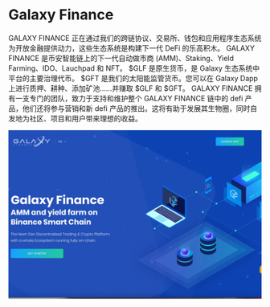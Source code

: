 # Galaxy Finance

GALAXY FINANCE 正在通过我们的跨链协议、交易所、钱包和应用程序生态系统为开放金融提供动力，这些生态系统是构建下一代 DeFi 的乐高积木。
GALAXY FINANCE 是币安智能链上的下一代自动做市商 (AMM)、Staking、Yield Farming、IDO、Lauchpad 和 NFT。 $GLF 是原生货币，是 Galaxy 生态系统中平台的主要治理代币。 $GFT 是我们的太阳能监管货币。您可以在 Galaxy Dapp 上进行质押、耕种、添加矿池……并赚取 $GLF 和 $GFT。
GALAXY FINANCE 拥有一支专门的团队，致力于支持和维护整个 GALAXY FINANCE 链中的 defi 产品，他们还将参与营销和新 defi 产品的推出。这将有助于发展其生物圈，同时自发地为社区、项目和用户带来理想的收益。

![galaxyfinance-dapp-defi-bsc-image1_184fa7a86c98685af7e1ffa42b7b8125](galaxyfinance-dapp-defi-bsc-image1_184fa7a86c98685af7e1ffa42b7b8125.webp)

